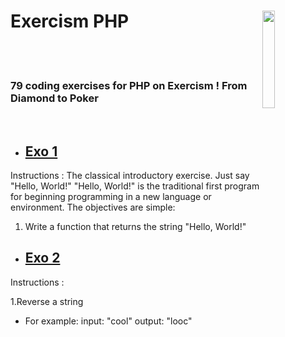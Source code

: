 # Exercism PHP <img style="width:20%" align='right' src="https://media.giphy.com/media/v1.Y2lkPTc5MGI3NjExOGJjNzhlZWI5YTA0MTE0NGYzNDQ3ZTk4ZDhkYTQ1ZTM5N2Q4NmQzNSZjdD1n/du3J3cXyzhj75IOgvA/giphy.gif" />&nbsp;&nbsp;

<br><br>

### 79 coding exercises for PHP on Exercism ! From Diamond to Poker

<br>

- ## [Exo 1](https://github.com/Leagian/exercism-php/blob/main/helloWorld.php)

Instructions :
The classical introductory exercise. Just say "Hello, World!"
"Hello, World!" is the traditional first program for beginning programming in a new language or environment.
The objectives are simple: 
    
   1. Write a function that returns the string "Hello, World!"

- ## [Exo 2](https://github.com/Leagian/exercism-php/blob/main/reverseString.php)

Instructions :

  1.Reverse a string 
  - For example: input: "cool" output: "looc"
